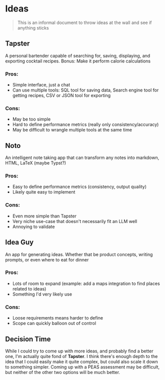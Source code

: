 # Ideas

> This is an informal document to throw ideas at the wall and see if anything sticks

## Tapster

A personal bartender capable of searching for, saving, displaying, and exporting cocktail recipes. Bonus: Make it perform calorie calculations

### Pros:

- Simple interface, just a chat
- Can use multiple tools: SQL tool for saving data, Search engine tool for getting recipes, CSV or JSON tool for exporting

### Cons:

- May be too simple
- Hard to define performance metrics (really only consistency/accuracy)
- May be difficult to wrangle multiple tools at the same time

## Noto

An intelligent note taking app that can transform any notes into markdown, HTML, LaTeX (maybe Typst?)

### Pros:

- Easy to define performance metrics (consistency, output quality)
- Likely quite easy to implement

### Cons:

- Even more simple than Tapster
- Very niche use-case that doesn't necessarily fit an LLM well
- Annoying to validate

## Idea Guy

An app for generating ideas. Whether that be product concepts, writing prompts, or even where to eat for dinner

### Pros:

- Lots of room to expand (example: add a maps integration to find places related to ideas)
- Something I'd very likely use

### Cons:

- Loose requirements means harder to define
- Scope can quickly balloon out of control


## Decision Time

While I could try to come up with more ideas, and probably find a better one, I'm actually quite fond of __Tapster__.
I think there's enough depth to the idea that I could easily make it quite complex, but could also scale it down to something simpler.
Coming up with a PEAS assessment may be difficult, but neither of the other two options will be much better.
